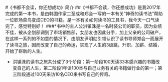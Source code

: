 #《书都不会读，你还想成功》简介
##《书都不会读，你还想成功》是我2017年完成的第一本书，是由韩国作家二至成和郑会一写的一本有关“神奇的读书法”帮助一位职场菜鸟变成CEO的书籍。是一本有关如何读书的工具书，我今天一口气读完了，感觉特别好！
###*书中的主人公洪镇洙是一名时装公司的职员，因为业绩不佳，被从企划部调到了市场销售部，女朋友也因此分手，加上父亲的公司破产，在这样一系列的不如意的情况下，由朋友尹明勋引领认识了读书导师郑会一而展开了读书之旅，因而改变了自己的命运，实现了人生的3级跳，升职、加薪、结婚，开始了崭新的人生。  
- 洪镇洙的读书之旅共分成了3个阶段：第一阶段100天读33本感兴趣的书籍改变自己的人生，第二阶段1年读100本与自己业务有关的书籍做行业的第一；第三阶段通过100天采访10名CEO来书写自己的传奇。


     